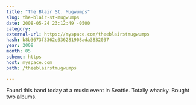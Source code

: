 ```yaml
---
title: "The Blair St. Mugwumps"
slug: the-blair-st-mugwumps
date: 2008-05-24 23:12:49 -0500
category: 
external-url: https://myspace.com/theeblairstmugwumps
hash: b8b3673f3362e336281908ada3832037
year: 2008
month: 05
scheme: https
host: myspace.com
path: /theeblairstmugwumps

---
```


Found this band today at a music event in Seattle. Totally whacky. Bought two albums.

